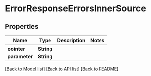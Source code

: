 # ErrorResponseErrorsInnerSource

## Properties
Name | Type | Description | Notes
------------ | ------------- | ------------- | -------------
**pointer** | **String** |  | 
**parameter** | **String** |  | 

[[Back to Model list]](../README.md#documentation-for-models) [[Back to API list]](../README.md#documentation-for-api-endpoints) [[Back to README]](../README.md)


